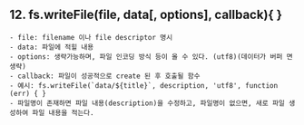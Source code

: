 ##  12. fs.writeFile(file, data[, options], callback){ }  
    - file: filename 이나 file descriptor 명시
    - data: 파일에 적힐 내용
    - options: 생략가능하며, 파일 인코딩 방식 등이 올 수 있다. (utf8)(데이터가 버퍼 면 생략)
    - callback: 파일이 성공적으로 create 된 후 호출될 함수
    - 예시: fs.writeFile(`data/${title}`, description, 'utf8', function (err) { }
    - 파일명이 존재하면 파일 내용(description)을 수정하고, 파일명이 없으면, 새로 파일 생성하여 파일 내용을 적는다. 
